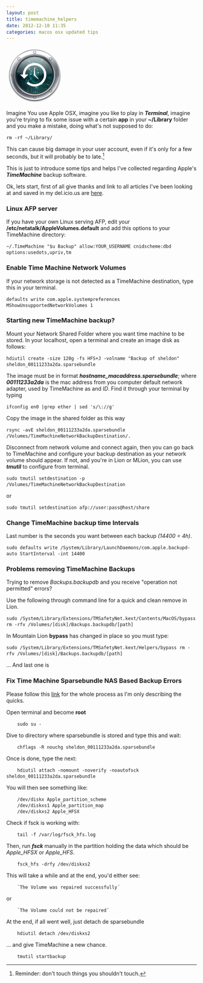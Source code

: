 ```yaml
---
layout: post
title: timemachine_helpers
date: 2012-12-10 11:35
categories: macos osx updated tips
---
```


![TimeMachine icon](/assets/images/time-machine.png)

 Imagine You use Apple OSX, imagine you like to play in ***Terminal***, imagine you're trying to fix some issue with a certain **app** in your **~/Library** folder and you make a mistake, doing what's not supposed to do:

	rm -rf ~/Library/   
	
This can cause big damage in your user account, even if it's only for a few seconds, but it will probably be to late.[^1]

[^1]: Reminder: don't touch things you shouldn't touch.

This is just to introduce some tips and helps I've collected regarding Apple's ***TimeMachine*** backup software.

Ok, lets start, first of all give thanks and link to all articles I've been looking at and saved in my del.icio.us are [here](http://delicious.com/netman2/timemachine "Time Machine links"). 

### Linux AFP server

If you have your own Linux serving AFP, edit your **/etc/netatalk/AppleVolumes.default** and add this options to your TimeMachine directory:

	~/.TimeMachine "$u Backup" allow:YOUR_USERNAME cnidscheme:dbd options:usedots,upriv,tm 

### Enable Time Machine Network Volumes

If your network storage is not detected as a TimeMachine destination, type this in your terminal.

	defaults write com.apple.systempreferences MShowUnsupportedNetworkVolumes 1

### Starting new TimeMachine backup?

Mount your Network Shared Folder where you want time machine to be stored.
In your localhost, open a terminal and create an image disk as follows:

	hdiutil create -size 120g -fs HFS+J -volname "Backup of sheldon" sheldon_00111233a2da.sparsebundle

The image must be in format ***hostname_macaddress.sparsebundle***; where ***00111233a2da*** is the mac address from you computer default network adapter, used by TimeMachine as and *ID*.
Find it through your terminal by typing 

	ifconfig en0 |grep ether | sed 's/\://g'

Copy the image in the shared folder as this way

	rsync -avE sheldon_00111233a2da.sparsebundle /Volumes/TimeMachineNetworkBackupDestination/.

Disconnect from network volume and connect again, then you can go back to TimeMachine and configure your backup destination as your network volume should appear. If not, and you're in Lion or MLion, you can use ***tmutil*** to configure from terminal.

	sudo tmutil setdestination -p /Volumes/TimeMachineNetworkBackupDestination
or
	
	sudo tmutil setdestination afp://user:pass@host/share

### Change TimeMachine backup time Intervals

Last number is the seconds you want between each backup *(14400 = 4h)*.

	sudo defaults write /System/Library/LaunchDaemons/com.apple.backupd-auto StartInterval -int 14400
	

### Problems removing TimeMachine Backups

Trying to remove *Backups.backupdb* and you receive  "operation not permitted" errors?

Use the following through command line for a quick and clean remove in Lion.

	sudo /System/Library/Extensions/TMSafetyNet.kext/Contents/MacOS/bypass rm -rfv /Volumes/[disk]/Backups.backupdb/[path]

In Mountain Lion **bypass** has changed in place so you must type:

	sudo /System/Library/Extensions/TMSafetyNet.kext/Helpers/bypass rm -rfv /Volumes/[disk]/Backups.backupdb/[path]
	
… And last one is 

### Fix Time Machine Sparsebundle NAS Based Backup Errors

Please follow this [link](http://www.garth.org/archives/2011,08,27,169,fix-time-machine-sparsebundle-nas-based-backup-errors.html "Fix Time Machine Sparsebundle NAS Based Backup Errors") for the whole process as I'm only describing the quicks.

 Open terminal and become **root**
	
		sudo su -
 Dive to directory where sparsebundle is stored and type this and wait:

		chflags -R nouchg sheldon_00111233a2da.sparsebundle
 Once is done, type the next:
		
		hdiutil attach -nomount -noverify -noautofsck sheldon_00111233a2da.sparsebundle
	
You will then see something like:

		/dev/diskx Apple_partition_scheme
		/dev/diskxs1 Apple_partition_map
		/dev/diskxs2 Apple_HFSX

Check if fsck is working with:
	
		tail -f /var/log/fsck_hfs.log
Then, run ***fsck*** manually in the partition holding the data which should be *Apple_HFSX* or *Apple_HFS*.
		
		fsck_hfs -drfy /dev/diskxs2
	
This will take a while and at the end, you'd either see:
		
		`The Volume was repaired successfully´
or

		`The Volume could not be repaired´

At the end, if all went well, just detach de sparsebundle 

		hdiutil detach /dev/diskxs2
… and give TimeMachine a new chance.
		
		tmutil startbackup
		
